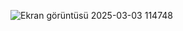 ![Ekran görüntüsü 2025-03-03 114748](https://github.com/user-attachments/assets/4f1f07cb-2a1e-456c-9630-02074e94e731)
